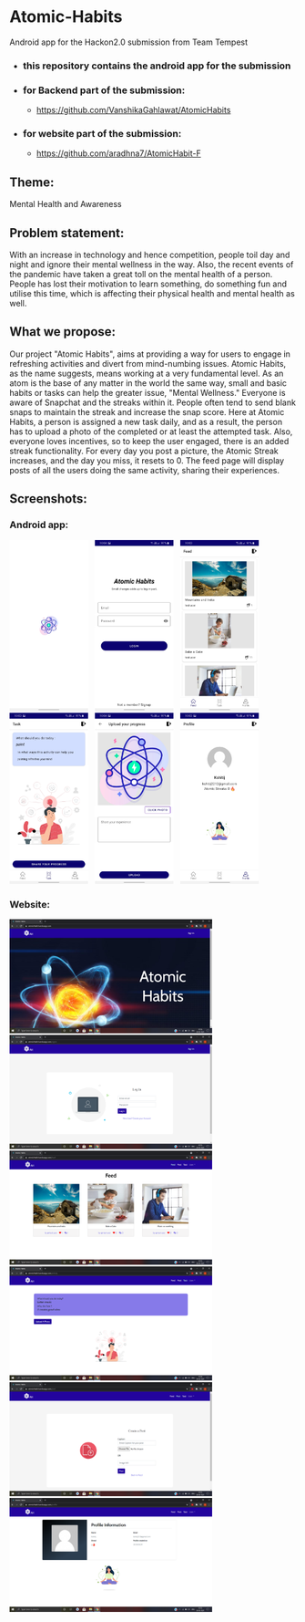 # Atomic-Habits
Android app for the Hackon2.0 submission from Team Tempest

- ### this repository contains the android app for the submission

- ### for Backend part of the submission: 
  - https://github.com/VanshikaGahlawat/AtomicHabits
- ### for website part of the submission: 
  - https://github.com/aradhna7/AtomicHabit-F

## Theme:
Mental Health and Awareness

## Problem statement:
With an increase in technology and hence competition, people toil day and night and ignore their mental wellness in the way. Also, the recent events of the pandemic have taken a great toll on the mental health of a person. People has lost their motivation to learn something, do something fun and utilise this time, which is affecting their physical health and mental health as well.

## What we propose:
Our project "Atomic Habits", aims at providing a way for users to engage in refreshing activities and divert from mind-numbing issues. Atomic Habits, as the name suggests, means working at a very fundamental level. As an atom is the base of any matter in the world the same way, small and basic habits or tasks can help the greater issue, "Mental Wellness." Everyone is aware of Snapchat and the streaks within it. People often tend to send blank snaps to maintain the streak and increase the snap score. Here at Atomic Habits, a person is assigned a new task daily, and as a result, the person has to upload a photo of the completed or at least the attempted task. Also, everyone loves incentives, so to keep the user engaged, there is an added streak functionality. For every day you post a picture, the Atomic Streak increases, and the day you miss, it resets to 0. The feed page will display posts of all the users doing the same activity, sharing their experiences.

## Screenshots:
### Android app:
<img src="https://github.com/kshitijskumar/Atomic-Habits/blob/main/atomichabitsscreenshots/splash.jpg" height=300>&nbsp;&nbsp;
<img src="https://github.com/kshitijskumar/Atomic-Habits/blob/main/atomichabitsscreenshots/login.jpg" height=300>&nbsp;&nbsp;
<img src="https://github.com/kshitijskumar/Atomic-Habits/blob/main/atomichabitsscreenshots/feed.jpg" height=300>&nbsp;&nbsp;
<img src="https://github.com/kshitijskumar/Atomic-Habits/blob/main/atomichabitsscreenshots/task.jpg" height=300>&nbsp;&nbsp;
<img src="https://github.com/kshitijskumar/Atomic-Habits/blob/main/atomichabitsscreenshots/upload_task.jpg" height=300>&nbsp;&nbsp;
<img src="https://github.com/kshitijskumar/Atomic-Habits/blob/main/atomichabitsscreenshots/profile.jpg" height=300>&nbsp;&nbsp;

### Website:
<img src="https://github.com/kshitijskumar/Atomic-Habits/blob/main/atomichabitsscreenshots/websplash.png" height=200>&nbsp;&nbsp;
<img src="https://github.com/kshitijskumar/Atomic-Habits/blob/main/atomichabitsscreenshots/weblogin.png" height=200>&nbsp;&nbsp;
<img src="https://github.com/kshitijskumar/Atomic-Habits/blob/main/atomichabitsscreenshots/webfeed.png" height=200>&nbsp;&nbsp;
<img src="https://github.com/kshitijskumar/Atomic-Habits/blob/main/atomichabitsscreenshots/webtask.png" height=200>&nbsp;&nbsp;
<img src="https://github.com/kshitijskumar/Atomic-Habits/blob/main/atomichabitsscreenshots/webupload.png" height=200>&nbsp;&nbsp;
<img src="https://github.com/kshitijskumar/Atomic-Habits/blob/main/atomichabitsscreenshots/webprofile.png" height=200>&nbsp;&nbsp;
 
